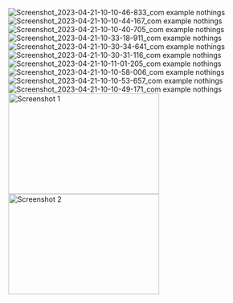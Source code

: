 ![Screenshot_2023-04-21-10-10-46-833_com example nothings]()
![Screenshot_2023-04-21-10-10-44-167_com example nothings](https://github.com/rt-karthi/Nothings-AnExpenseManager/assets/163570873/03f7b5ef-f8fd-4317-b867-5bdc089d0842)
![Screenshot_2023-04-21-10-10-40-705_com example nothings](https://github.com/rt-karthi/Nothings-AnExpenseManager/assets/163570873/905792f9-b9aa-4a76-9215-53bc7b5252c4)
![Screenshot_2023-04-21-10-33-18-911_com example nothings](https://github.com/rt-karthi/Nothings-AnExpenseManager/assets/163570873/711fbce5-7645-485f-b55c-9c0cd99b03db)
![Screenshot_2023-04-21-10-30-34-641_com example nothings](https://github.com/rt-karthi/Nothings-AnExpenseManager/assets/163570873/057ec694-4477-4d3f-8d41-b85c3d8ecacf)
![Screenshot_2023-04-21-10-30-31-116_com example nothings](https://github.com/rt-karthi/Nothings-AnExpenseManager/assets/163570873/a61db1de-0b68-465a-bf7f-b2cc8362cd7e)
![Screenshot_2023-04-21-10-11-01-205_com example nothings](https://github.com/rt-karthi/Nothings-AnExpenseManager/assets/163570873/e3a38a31-af33-4015-a7a1-8c46e1380e61)
![Screenshot_2023-04-21-10-10-58-006_com example nothings](https://github.com/rt-karthi/Nothings-AnExpenseManager/assets/163570873/e50750b3-e372-4781-a9e0-0678c29c9f72)
![Screenshot_2023-04-21-10-10-53-657_com example nothings](https://github.com/rt-karthi/Nothings-AnExpenseManager/assets/163570873/a86723c8-c1aa-456d-821d-2fad344f4efa)
![Screenshot_2023-04-21-10-10-49-171_com example nothings](https://github.com/rt-karthi/Nothings-AnExpenseManager/assets/163570873/be62eefc-75c8-4b17-9a9a-2764aba16ccb)
<img src="[relative/path/to/screenshot1.png](https://github.com/rt-karthi/Nothings-AnExpenseManager/assets/163570873/ba51da3b-f0eb-4c8c-be2c-69d34007b88e)" alt="Screenshot 1" width="300" height="200">
<img src="relative/path/to/screenshot2.png" alt="Screenshot 2" width="300" height="200">
